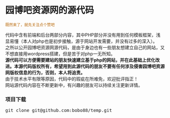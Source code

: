 <h1>园博吧资源网的源代码</h1>
<p><small style="color:#b86809; font-size:12px;">既然来了，就先关注点个赞吧</small></p>
<p>
	代码中含有前端和后台两部分内容，其中PHP部分并没有用到任何模板框架，浅显易懂（本人对php也是初步接触，源于网站开发需要，并没有过多的深入）。<br/>
	之所以公开园博吧资源网源代码，是由于身边也有一些朋友想建立自己的网站，又不想直接用wordpress搭建，但是苦于对php一无所知。<br/>
	<strong>源代码可以方便需要建站的朋友快速建立基于php的网站，并在此基础上优化改进。本源代码版权所有，希望用到此源代码的朋友不要有任何涉及侵害园博吧资源网版权信息的行为，否则，本人将追责。</strong><br/>
	由于技术水平有限等原因，代码中的瑕疵在所难免，欢迎批评指正！<br/>
	网站源代码内容在不断更新中，有兴趣的朋友可以持续关注更新详情。
</p>
<h3>项目下载</h3>
<pre>
git clone git@github.com:bobo88/temp.git
</pre>
